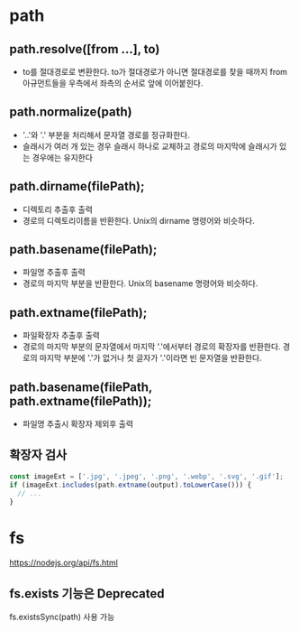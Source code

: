# path

## path.resolve([from ...], to) 

- to를 절대경로로 변환한다. to가 절대경로가 아니면 절대경로를 찾을 때까지 from 아규먼트들을 우측에서 좌측의 순서로 앞에 이어붙힌다.

## path.normalize(path) 

- '..'와 '.' 부분을 처리해서 문자열 경로를 정규화한다.
- 슬래시가 여러 개 있는 경우 슬래시 하나로 교체하고 경로의 마지막에 슬래시가 있는 경우에는 유지한다

## path.dirname(filePath);

- 디렉토리 추출후 출력
- 경로의 디렉토리이름을 반환한다. Unix의 dirname 명령어와 비슷하다.

## path.basename(filePath);

- 파일명 추출후 출력
- 경로의 마지막 부분을 반환한다. Unix의 basename 명령어와 비슷하다.

## path.extname(filePath); 

- 파일확장자 추출후 출력
- 경로의 마지막 부분의 문자열에서 마지막 '.'에서부터 경로의 확장자를 반환한다. 경로의 마지막 부분에 '.'가 없거나 첫 글자가 '.'이라면 빈 문자열을 반환한다.

## path.basename(filePath, path.extname(filePath));

- 파일명 추출시 확장자 제외후 출력

## 확장자 검사

```javascript
const imageExt = ['.jpg', '.jpeg', '.png', '.webp', '.svg', '.gif'];
if (imageExt.includes(path.extname(output).toLowerCase())) {
  // ...
}
```

# fs

https://nodejs.org/api/fs.html

## fs.exists 기능은 Deprecated

fs.existsSync(path) 사용 가능
